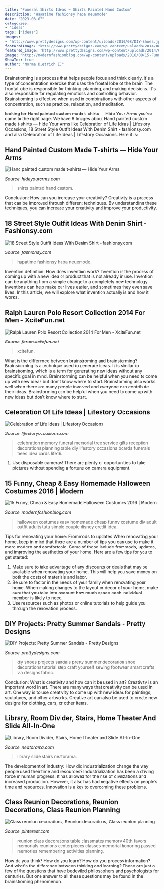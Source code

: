 ```yaml
---
title: "Funeral Shirts Ideas ~ Shirts Painted Hand Custom"
description: "Hapatime fashionsy hapa neuemode"
date: "2023-03-07"
categories:
- "ideas"
tags: ["ideas"]
images:
- "http://www.prettydesigns.com/wp-content/uploads/2014/08/DIY-Shoes.jpg"
featuredImage: "http://www.prettydesigns.com/wp-content/uploads/2014/08/DIY-Shoes.jpg"
featured_image: "http://www.prettydesigns.com/wp-content/uploads/2014/08/DIY-Shoes.jpg"
image: "http://modernfashionblog.com/wp-content/uploads/2016/08/15-Funny-Cheap-Easy-Homemade-Halloween-Costumes-2016-7.jpg"
ShowToc: true
author: "Norma Dietrich II"
---
```



Brainstroming is a process that helps people focus and think clearly. It's a type of concentration exercise that uses the frontal lobe of the brain. The frontal lobe is responsible for thinking, planning, and making decisions. It's also responsible for regulating emotions and controlling behavior. Brainstroming is effective when used in combinations with other aspects of concentration, such as practice, relaxation, and meditation.

	

		
looking for Hand painted custom made t-shirts — Hide Your Arms you've came to the right page. We have 8 Images about Hand painted custom made t-shirts — Hide Your Arms like Celebration of Life Ideas | Lifestory Occasions, 18 Street Style Outfit Ideas With Denim Shirt - fashionsy.com and also Celebration of Life Ideas | Lifestory Occasions. Here it is:
		
    
## Hand Painted Custom Made T-shirts — Hide Your Arms

<img loading=lazy src="http://hideyourarms.com/wp-content/uploads/2015/07/15summer1-480x724.jpg" onerror="this.onerror=null;this.src='https://tse1.mm.bing.net/th?id=OIP.o_xdeQrr56f5lLk7VnL5WwHaLK&amp;pid=15.1';" alt="Hand painted custom made t-shirts — Hide Your Arms">

_Source: hideyourarms.com_

>shirts painted hand custom. 

	

Conclusion: How can you increase your creativity?
Creativity is a process that can be improved through different techniques. By understanding these techniques, you can increase your creativity and improve your productivity.

    
## 18 Street Style Outfit Ideas With Denim Shirt - Fashionsy.com

<img loading=lazy src="https://fashionsy.com/wp-content/uploads/2014/03/chambrayandwhite.jpg" onerror="this.onerror=null;this.src='https://tse3.mm.bing.net/th?id=OIP.Kjs65FZ1bmfb20iWlHA1FgHaLE&amp;pid=15.1';" alt="18 Street Style Outfit Ideas With Denim Shirt - fashionsy.com">

_Source: fashionsy.com_

>hapatime fashionsy hapa neuemode. 

	

Invention definition: How does invention work?
Invention is the process of coming up with a new idea or product that is not already in use. Invention can be anything from a simple change to a completely new technology. Inventions can help make our lives easier, and sometimes they even save lives. In this article, we will explore what invention actually is and how it works.

    
## Ralph Lauren Polo Resort Collection 2014 For Men - XciteFun.net

<img loading=lazy src="https://img.xcitefun.net/users/2013/11/345689,xcitefun-ralph-lauren-polo-resort-5.jpg" onerror="this.onerror=null;this.src='https://tse3.mm.bing.net/th?id=OIP.ty5ZCQ-7PL8OFdA0FhdY3wHaLN&amp;pid=15.1';" alt="Ralph Lauren Polo Resort Collection 2014 For Men - XciteFun.net">

_Source: forum.xcitefun.net_

>xcitefun. 

	

What is the difference between brainstroming and brainstorming?
Brainstorming is a technique used to generate ideas. It is similar to brainstroming, which is a term for generating new ideas without any specific goal in mind. Brainstorming can be helpful when you need to come up with new ideas but don’t know where to start.  Brainstorming also works well when there are many people involved and everyone can contribute their ideas. Brainstorming can be helpful when you need to come up with new ideas but don’t know where to start.

    
## Celebration Of Life Ideas | Lifestory Occasions

<img loading=lazy src="http://www.lifestoryoccasions.com/wp-content/uploads/2014/12/celebration-of-life16.jpg" onerror="this.onerror=null;this.src='https://tse2.mm.bing.net/th?id=OIP.G2EW3Uj8R2SyYHj_Xiou9QHaLH&amp;pid=15.1';" alt="Celebration of Life Ideas | Lifestory Occasions">

_Source: lifestoryoccasions.com_

>celebration memory funeral memorial tree service gifts reception decorations planning table diy lifestory occasions boards funerals trees idea cards life16. 

	

1. Use disposable cameras! There are plenty of opportunities to take pictures without spending a fortune on camera equipment.

    
## 15 Funny, Cheap &amp; Easy Homemade Halloween Costumes 2016 | Modern

<img loading=lazy src="http://modernfashionblog.com/wp-content/uploads/2016/08/15-Funny-Cheap-Easy-Homemade-Halloween-Costumes-2016-7.jpg" onerror="this.onerror=null;this.src='https://tse1.mm.bing.net/th?id=OIP._z8CbA1oGWILw6lcIYuCuwCYEs&amp;pid=15.1';" alt="15 Funny, Cheap &amp; Easy Homemade Halloween Costumes 2016 | Modern">

_Source: modernfashionblog.com_

>halloween costumes easy homemade cheap funny costume diy adult outfit adults tutu simple couple disney credit idea. 

	

Tips for renovating your home: Frommods to updates
When renovating your home, keep in mind that there are a number of tips you can use to make it more modern and comfortable. Some of these include frommods, updates, and improving the aesthetics of your home. Here are a few tips for you to get started: 
1. Make sure to take advantage of any discounts or deals that may be available when renovating your home. This will help you save money on both the costs of materials and labor. 
2. Be sure to factor in the needs of your family when renovating your home. When making changes to the layout or decor of your home, make sure that you take into account how much space each individual member is likely to need. 
3. Use resources such as photos or online tutorials to help guide you through the renovation process.

    
## DIY Projects: Pretty Summer Sandals - Pretty Designs

<img loading=lazy src="http://www.prettydesigns.com/wp-content/uploads/2014/08/DIY-Shoes.jpg" onerror="this.onerror=null;this.src='https://tse3.mm.bing.net/th?id=OIP.OONHGZRuDv2J363PAnxzPQHaPs&amp;pid=15.1';" alt="DIY Projects: Pretty Summer Sandals - Pretty Designs">

_Source: prettydesigns.com_

>diy shoes projects sandals pretty summer decoration shoe decorations tutorial step craft yourself sewing footwear smart crafts via designs fabric. 

	

Conclusion: What is creativity and how can it be used in art?
Creativity is an important word in art. There are many ways that creativity can be used in art. One way is to use creativity to come up with new ideas for paintings, sculptures, and other artworks. Creative art can also be used to create new designs for clothing, cars, or other items.

    
## Library, Room Divider, Stairs, Home Theater And Slide All-In-One

<img loading=lazy src="https://static.neatorama.com/images/2013-04/library-slide.jpg" onerror="this.onerror=null;this.src='https://tse1.mm.bing.net/th?id=OIP.ar0TzYHG-aSdooPjIcv66QHaLG&amp;pid=15.1';" alt="Library, Room Divider, Stairs, Home Theater and Slide All-In-One">

_Source: neatorama.com_

>library slide stairs neatorama. 

	

The development of industry: How did industrialization change the way people used their time and resources?
Industrialization has been a driving force in human progress. It has allowed for the rise of civilizations and increased production. However, it also has had negative effects on people’s time and resources. Innovation is a key to overcoming these problems.

    
## Class Reunion Decorations, Reunion Decorations, Class Reunion Planning

<img loading=lazy src="https://i.pinimg.com/736x/d2/8c/e6/d28ce6c8d915baa155fc4086b149ef2f.jpg" onerror="this.onerror=null;this.src='https://tse1.mm.bing.net/th?id=OIP.TBQ243_BALaI2AIhc5LWlwHaJ3&amp;pid=15.1';" alt="Class reunion decorations, Reunion decorations, Class reunion planning">

_Source: pinterest.com_

>reunion class decorations table classmates memory 40th favors memorials reunions centerpieces classes memorial honoring passed memories remembering activities planning. 

	

How do you think? How do you learn? How do you process information? And what's the difference between thinking and learning? These are just a few of the questions that have bedeviled philosophers and psychologists for centuries. But one answer to all these questions may be found in the brainstroming phenomenon.

